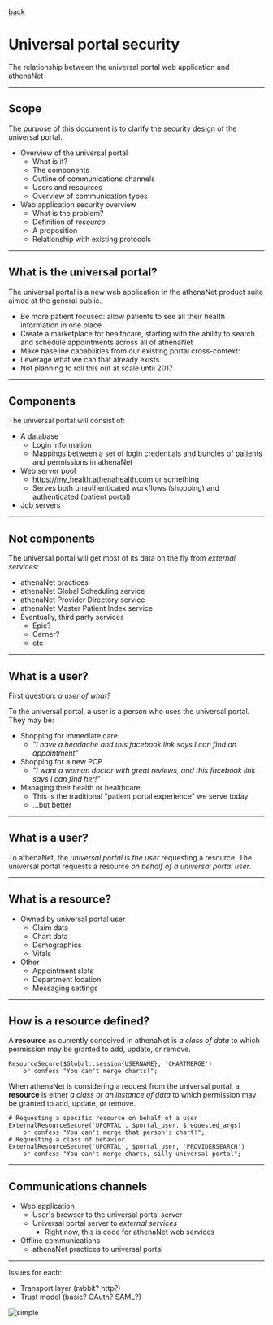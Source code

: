 [back](index)

# Universal portal security

The relationship between the universal portal web application and athenaNet

---

## Scope

The purpose of this document is to clarify the security design of the universal portal.

* Overview of the universal portal
	* What is it?
	* The components
	* Outline of communications channels
	* Users and resources
	* Overview of communication types
* Web application security overview
	* What is the problem?
	* Definition of _resource_
	* A proposition
	* Relationship with existing protocols

---

## What is the universal portal?

The universal portal is a new web application in the athenaNet product suite aimed at the general public.

* Be more patient focused: allow patients to see all their health information in one place
* Create a marketplace for healthcare, starting with the ability to search and schedule appointments across all of athenaNet
* Make baseline capabilities from our existing portal cross-context:
* Leverage what we can that already exists
* Not planning to roll this out at scale until 2017

---

## Components

The universal portal will consist of:
* A database
	* Login information
	* Mappings between a set of login credentials and bundles of patients and permissions in athenaNet
* Web server pool
	* https://my_health.athenahealth.com or something
	* Serves both unauthenticated workflows (shopping) and authenticated (patient portal)
* Job servers

---

## Not components

The universal portal will get most of its data on the fly from _external services_:
* athenaNet practices
* athenaNet Global Scheduling service
* athenaNet Provider Directory service
* athenaNet Master Patient Index service
* Eventually, third party services <!-- .element: class="fragment" data-fragment-index="2" -->
	* Epic?<!-- .element: class="fragment" data-fragment-index="2" -->
	* Cerner?<!-- .element: class="fragment" data-fragment-index="2" -->
	* etc<!-- .element: class="fragment" data-fragment-index="2" -->

---

## What is a user?

First question: *a user of what?*

To the universal portal, a user is a person who uses the universal portal.
They may be:
* Shopping for immediate care
	* *"I have a headache and this facebook link says I can find an appointment"*
* Shopping for a new PCP
	* *"I want a woman doctor with great reviews, and this facebook link says I can find her!"*
* Managing their health or healthcare
	* This is the traditional "patient portal experience" we serve today
	* ...but better<!-- .element: class="fragment" data-fragment-index="2" -->

	
---

## What is a user?

To athenaNet, the *universal portal is the user* requesting a resource.  The universal portal requests a resource *on behalf of a universal portal user*.

---

## What is a resource?

* Owned by universal portal user
	* Claim data
	* Chart data
	* Demographics
	* Vitals
* Other
	* Appointment slots
	* Department location
	* Messaging settings

---

## How is a resource defined?

A **resource** as currently conceived in athenaNet is *a class of data* to which permission may be granted to add, update, or remove.

```
ResourceSecure($Global::session{USERNAME}, 'CHARTMERGE')
	or confess "You can't merge charts!";
```

When athenaNet is considering a request from the universal portal, 
a **resource** is either *a class or an instance of data* to which permission may be granted to add, update, or remove.

```
# Requesting a specific resource on behalf of a user
ExternalResourceSecure('UPORTAL', $portal_user, $requested_args)
	or confess "You can't merge that person's chart!";
# Requesting a class of behavior
ExternalResourceSecure('UPORTAL', $portal_user, 'PROVIDERSEARCH')
	or confess "You can't merge charts, silly universal portal";
```

---

## Communications channels

* Web application
	* User's browser to the universal portal server
	* Universal portal server to _external services_
		* Right now, this is code for athenaNet web services <!-- .element: class="fragment" data-fragment-index="2" -->
* Offline communications
	* athenaNet practices to universal portal

---

Issues for each:

* Transport layer (rabbit? http?)
* Trust model (basic? OAuth? SAML?)

![simple](https://devshare.athenahealth.com/~amacleay/vimwiki/uportal_simple_diagram.png)
